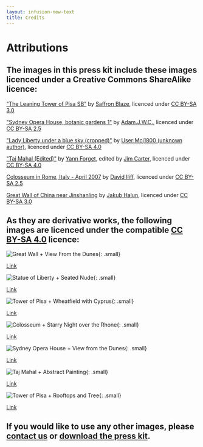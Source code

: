 ```yaml
---
layout: infusion-new-text
title: Credits
---
```


# Attributions
## The images in this press kit include these images licenced under a Creative Commons ShareAlike licence:

<!--["Tour Eiffel Wikimedia Commons (cropped)"](https://commons.wikimedia.org/wiki/File:Tour_Eiffel_Wikimedia_Commons_(cropped).jpg) by [Benh LIEU SONG](https://commons.wikimedia.org/wiki/User:Benh), licenced under [CC BY-SA 3.0](https://creativecommons.org/licenses/by-sa/3.0/deed.en)-->

["The Leaning Tower of Pisa SB"](https://commons.wikimedia.org/wiki/File:The_Leaning_Tower_of_Pisa_SB.jpeg) by [Saffron Blaze](http://www.mackenzie.co/), licenced under [CC BY-SA 3.0](https://creativecommons.org/licenses/by-sa/3.0/deed.en)

["Sydney Opera House, botanic gardens 1"](https://commons.wikimedia.org/wiki/File:Sydney_Opera_House,_botanic_gardens_1.jpg) by [Adam.J.W.C.](https://commons.wikimedia.org/wiki/User:Adam.J.W.C.), licenced under [CC BY-SA 2.5](https://creativecommons.org/licenses/by-sa/2.5/deed.en)

["Lady Liberty under a blue sky (cropped)"](https://commons.wikimedia.org/wiki/File:Lady_Liberty_under_a_blue_sky_(cropped).jpg) by [User:Mcj1800 (unknown author)](https://commons.wikimedia.org/w/index.php?title=User:Mcj1800&action=edit&redlink=1), licenced under [CC BY-SA 4.0](https://creativecommons.org/licenses/by-sa/4.0/deed.en)

["Taj Mahal (Edited)"](https://commons.wikimedia.org/wiki/File:Taj_Mahal_(Edited).jpeg) by [Yann Forget](https://commons.wikimedia.org/wiki/User:Yann), edited by [Jim Carter](https://commons.wikimedia.org/wiki/User:Jim_Carter), licenced under [CC BY-SA 4.0](https://creativecommons.org/licenses/by-sa/4.0/deed.en)

[Colosseum in Rome, Italy - April 2007](https://commons.wikimedia.org/wiki/File:Colosseum_in_Rome,_Italy_-_April_2007.jpg) by [David Iliff](https://commons.wikimedia.org/wiki/User:Diliff), licenced under [CC BY-SA 2.5](https://creativecommons.org/licenses/by-sa/2.5/deed.en)

[Great Wall of China near Jinshanling](https://commons.wikimedia.org/wiki/File:20090529_Great_Wall_8185.jpg) by [Jakub Halun](https://commons.wikimedia.org/wiki/User:Jakubhal), licenced under [CC BY-SA 3.0](https://creativecommons.org/licenses/by-sa/3.0/deed.en)

## As they are derivative works, the following images are licenced under the compatible [CC BY-SA 4.0](https://creativecommons.org/licenses/by-sa/4.0/deed.en) licence:

![Great Wall + View From the Dunes](assets/images/imageset1/greatwall_viewfromthedunes.jpg){: .small}

[Link](assets/images/imageset1/greatwall_viewfromthedunes.jpg)

![Statue of Liberty + Seated Nude](assets/images/imageset1/statueofliberty_seatednude.jpg){: .small}

[Link](assets/images/imageset1/statueofliberty_seatednude.jpg)

![Tower of Pisa + Wheatfield with Cyprus](assets/images/imageset1/towerofpisa_wheatfieldwithcyprus.jpg){: .small}

[Link](assets/images/imageset1/towerofpisa_wheatfieldwithcyprus.jpg)

![Colosseum + Starry Night over the Rhone](assets/images/imageset1/colosseum_starrynightovertherhone.jpg){: .small}

[Link](assets/images/imageset1/colosseum_starrynightovertherhone.jpg)

![Sydney Opera House + View from the Dunes](assets/images/gallery/sydneyoperahouse_viewfromthedunes.jpg){: .small}

[Link](assets/images/gallery/sydneyoperahouse_viewfromthedunes.jpg)

![Taj Mahal + Abstract Painting](assets/images/gallery/tajmahal_abstractpainting.jpg){: .small}

[Link](assets/images/gallery/tajmahal_abstractpainting.jpg)

![Tower of Pisa + Rooftops and Tree](assets/images/gallery/towerofpisa_rooftopsandtree.jpg){: .small}

[Link](assets/images/gallery/towerofpisa_rooftopsandtree.jpg)

## If you would like to use any other images, please [contact us](/infusion/media#contact) or [download the press kit](infusion/assets/files/press-kit.zip).